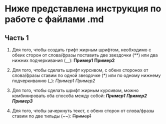 # Ниже представлена инструкция по работе с файлами .md
## Часть 1

1. Для того, чтобы создать грифт жирным шрифтом, необходимо с обеих сторон от слова/фразы поставить две звездочки (**) или два нижних подчеркивания (__):
**Пример1** __Пример2__

2. Для того, чтобы сделать шрифт курсивом, с обеих сторонох от слова/фразы ставим по одной звездочке (*) или по одному нижнему подчеркиванию (_):
*Пример1* _Пример2_

3. Для того, чтобы сделать шрифт жирным курсивом, можно комбинировать оба способа между собой:
***Пример1*** _**Пример2**_ __*Пример3*__

4. Для того, чтобы зачеркнуть текст, с обеих сторон от слова/фразы ставим по две тильды (~~):
~~Пример1~~